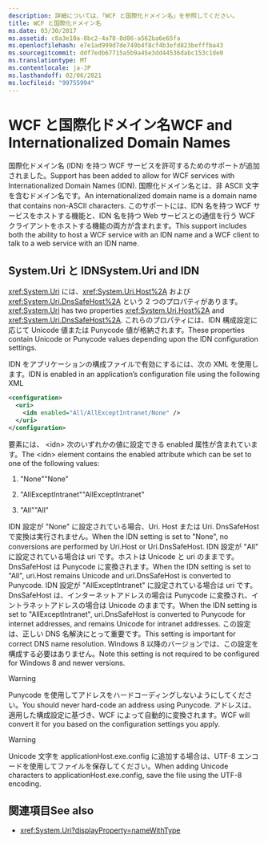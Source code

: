 ```yaml
---
description: 詳細については、「WCF と国際化ドメイン名」を参照してください。
title: WCF と国際化ドメイン名
ms.date: 03/30/2017
ms.assetid: c8a3e10a-8bc2-4a78-8d86-a562ba6e65fa
ms.openlocfilehash: e7e1ad999d7de749b4f8cf4b3efd823befffba43
ms.sourcegitcommit: ddf7edb67715a5b9a45e3dd44536dabc153c1de0
ms.translationtype: MT
ms.contentlocale: ja-JP
ms.lasthandoff: 02/06/2021
ms.locfileid: "99755994"
---
```

# <a name="wcf-and-internationalized-domain-names"></a><span data-ttu-id="05687-103">WCF と国際化ドメイン名</span><span class="sxs-lookup"><span data-stu-id="05687-103">WCF and Internationalized Domain Names</span></span>

<span data-ttu-id="05687-104">国際化ドメイン名 (IDN) を持つ WCF サービスを許可するためのサポートが追加されました。</span><span class="sxs-lookup"><span data-stu-id="05687-104">Support has been added to allow for WCF services with Internationalized Domain Names (IDN).</span></span> <span data-ttu-id="05687-105">国際化ドメイン名とは、非 ASCII 文字を含むドメイン名です。</span><span class="sxs-lookup"><span data-stu-id="05687-105">An internationalized domain name is a domain name that contains non-ASCII characters.</span></span> <span data-ttu-id="05687-106">このサポートには、IDN 名を持つ WCF サービスをホストする機能と、IDN 名を持つ Web サービスとの通信を行う WCF クライアントをホストする機能の両方が含まれます。</span><span class="sxs-lookup"><span data-stu-id="05687-106">This support includes both the ability to host a WCF service with an IDN name and a WCF client to talk to a web service with an IDN name.</span></span>  
  
## <a name="systemuri-and-idn"></a><span data-ttu-id="05687-107">System.Uri と IDN</span><span class="sxs-lookup"><span data-stu-id="05687-107">System.Uri and IDN</span></span>  

 <span data-ttu-id="05687-108"><xref:System.Uri> には、<xref:System.Uri.Host%2A> および <xref:System.Uri.DnsSafeHost%2A> という 2 つのプロパティがあります。</span><span class="sxs-lookup"><span data-stu-id="05687-108"><xref:System.Uri> has two properties <xref:System.Uri.Host%2A> and <xref:System.Uri.DnsSafeHost%2A>.</span></span> <span data-ttu-id="05687-109">これらのプロパティには、IDN 構成設定に応じて Unicode 値または Punycode 値が格納されます。</span><span class="sxs-lookup"><span data-stu-id="05687-109">These properties contain Unicode or Punycode values depending upon the IDN configuration settings.</span></span>  
  
 <span data-ttu-id="05687-110">IDN をアプリケーションの構成ファイルで有効にするには、次の XML を使用します。</span><span class="sxs-lookup"><span data-stu-id="05687-110">IDN is enabled in an application’s configuration file using the following XML</span></span>  
  
```xml  
<configuration>  
  <uri>  
    <idn enabled="All/AllExceptIntranet/None" />  
  </uri>  
</configuration>  
```  
  
 <span data-ttu-id="05687-111">要素には、 \<idn> 次のいずれかの値に設定できる enabled 属性が含まれています。</span><span class="sxs-lookup"><span data-stu-id="05687-111">The \<idn> element contains the enabled attribute which can be set to one of the following values:</span></span>  
  
1. <span data-ttu-id="05687-112">"None"</span><span class="sxs-lookup"><span data-stu-id="05687-112">"None"</span></span>  
  
2. <span data-ttu-id="05687-113">"AllExceptIntranet"</span><span class="sxs-lookup"><span data-stu-id="05687-113">"AllExceptIntranet"</span></span>  
  
3. <span data-ttu-id="05687-114">"All"</span><span class="sxs-lookup"><span data-stu-id="05687-114">"All"</span></span>  
  
 <span data-ttu-id="05687-115">IDN 設定が "None" に設定されている場合、Uri. Host または Uri. DnsSafeHost で変換は実行されません。</span><span class="sxs-lookup"><span data-stu-id="05687-115">When the IDN setting is set to "None", no conversions are performed by Uri.Host or Uri.DnsSafeHost.</span></span> <span data-ttu-id="05687-116">IDN 設定が "All" に設定されている場合は uri です。ホストは Unicode と uri のままです。DnsSafeHost は Punycode に変換されます。</span><span class="sxs-lookup"><span data-stu-id="05687-116">When the IDN setting is set to "All", uri.Host remains Unicode and uri.DnsSafeHost is converted to Punycode.</span></span> <span data-ttu-id="05687-117">IDN 設定が "AllExceptIntranet" に設定されている場合は uri です。DnsSafeHost は、インターネットアドレスの場合は Punycode に変換され、イントラネットアドレスの場合は Unicode のままです。</span><span class="sxs-lookup"><span data-stu-id="05687-117">When the IDN setting is set to "AllExceptIntranet", uri.DnsSafeHost is converted to Punycode for internet addresses, and remains Unicode for intranet addresses.</span></span> <span data-ttu-id="05687-118">この設定は、正しい DNS 名解決にとって重要です。</span><span class="sxs-lookup"><span data-stu-id="05687-118">This setting is important for correct DNS name resolution.</span></span> <span data-ttu-id="05687-119">Windows 8 以降のバージョンでは、この設定を構成する必要はありません。</span><span class="sxs-lookup"><span data-stu-id="05687-119">Note this setting is not required to be configured for Windows 8 and newer versions.</span></span>  
  
> [!WARNING]
> <span data-ttu-id="05687-120">Punycode を使用してアドレスをハードコーディングしないようにしてください。</span><span class="sxs-lookup"><span data-stu-id="05687-120">You should never hard-code an address using Punycode.</span></span> <span data-ttu-id="05687-121">アドレスは、適用した構成設定に基づき、WCF によって自動的に変換されます。</span><span class="sxs-lookup"><span data-stu-id="05687-121">WCF will convert it for you based on the configuration settings you apply.</span></span>  
  
> [!WARNING]
> <span data-ttu-id="05687-122">Unicode 文字を applicationHost.exe.config に追加する場合は、UTF-8 エンコードを使用してファイルを保存してください。</span><span class="sxs-lookup"><span data-stu-id="05687-122">When adding Unicode characters to applicationHost.exe.config, save the file using the UTF-8 encoding.</span></span>  
  
## <a name="see-also"></a><span data-ttu-id="05687-123">関連項目</span><span class="sxs-lookup"><span data-stu-id="05687-123">See also</span></span>

- <xref:System.Uri?displayProperty=nameWithType>
